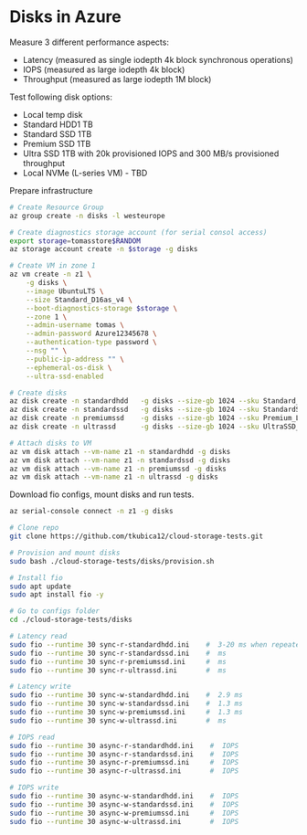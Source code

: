 # Disks in Azure
Measure 3 different performance aspects:
- Latency (measured as single iodepth 4k block synchronous operations)
- IOPS (measured as large iodepth 4k block)
- Throughput (measured as large iodepth 1M block)

Test following disk options:
- Local temp disk
- Standard HDD1 TB
- Standard SSD 1TB
- Premium SSD 1TB
- Ultra SSD 1TB with 20k provisioned IOPS and 300 MB/s provisioned throughput
- Local NVMe (L-series VM) - TBD

Prepare infrastructure

```bash
# Create Resource Group
az group create -n disks -l westeurope

# Create diagnostics storage account (for serial consol access)
export storage=tomasstore$RANDOM
az storage account create -n $storage -g disks

# Create VM in zone 1
az vm create -n z1 \
    -g disks \
    --image UbuntuLTS \
    --size Standard_D16as_v4 \
    --boot-diagnostics-storage $storage \
    --zone 1 \
    --admin-username tomas \
    --admin-password Azure12345678 \
    --authentication-type password \
    --nsg "" \
    --public-ip-address "" \
    --ephemeral-os-disk \
    --ultra-ssd-enabled

# Create disks
az disk create -n standardhdd   -g disks --size-gb 1024 --sku Standard_LRS --zone 1
az disk create -n standardssd   -g disks --size-gb 1024 --sku StandardSSD_LRS --zone 1
az disk create -n premiumssd    -g disks --size-gb 1024 --sku Premium_LRS --zone 1
az disk create -n ultrassd      -g disks --size-gb 1024 --sku UltraSSD_LRS --zone 1 --disk-iops-read-write 20000 --disk-mbps-read-write 300

# Attach disks to VM
az vm disk attach --vm-name z1 -n standardhdd -g disks 
az vm disk attach --vm-name z1 -n standardssd -g disks 
az vm disk attach --vm-name z1 -n premiumssd -g disks 
az vm disk attach --vm-name z1 -n ultrassd -g disks 
```

Download fio configs, mount disks and run tests.

```bash
az serial-console connect -n z1 -g disks

# Clone repo
git clone https://github.com/tkubica12/cloud-storage-tests.git

# Provision and mount disks
sudo bash ./cloud-storage-tests/disks/provision.sh

# Install fio
sudo apt update
sudo apt install fio -y

# Go to configs folder
cd ./cloud-storage-tests/disks

# Latency read
sudo fio --runtime 30 sync-r-standardhdd.ini    #  3-20 ms when repeated multiple times
sudo fio --runtime 30 sync-r-standardssd.ini    #  ms
sudo fio --runtime 30 sync-r-premiumssd.ini     #  ms
sudo fio --runtime 30 sync-r-ultrassd.ini       #  ms

# Latency write
sudo fio --runtime 30 sync-w-standardhdd.ini    #  2.9 ms
sudo fio --runtime 30 sync-w-standardssd.ini    #  1.3 ms
sudo fio --runtime 30 sync-w-premiumssd.ini     #  1.3 ms
sudo fio --runtime 30 sync-w-ultrassd.ini       #  ms

# IOPS read
sudo fio --runtime 30 async-r-standardhdd.ini    #  IOPS
sudo fio --runtime 30 async-r-standardssd.ini    #  IOPS
sudo fio --runtime 30 async-r-premiumssd.ini     #  IOPS
sudo fio --runtime 30 async-r-ultrassd.ini       #  IOPS

# IOPS write
sudo fio --runtime 30 async-w-standardhdd.ini    #  IOPS
sudo fio --runtime 30 async-w-standardssd.ini    #  IOPS
sudo fio --runtime 30 async-w-premiumssd.ini     #  IOPS
sudo fio --runtime 30 async-w-ultrassd.ini       #  IOPS

```